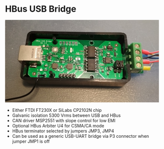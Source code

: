 # HBus USB Bridge


![USB Bridge](https://github.com/akouz/HBus/blob/master/HBus_USB_Bridge/HBus_USB_Bridge_rev_1_0.jpg)

  * Either FTDI FT230X or SiLabs CP2102N chip
  * Galvanic isolation 5300 Vrms between USB and HBus
  * CAN driver MSP2551 with slope control for low EMI
  * Optional HBus Arbiter U4 for CSMA/CA mode
  * HBus terminator selected by jumpers JMP3, JMP4
  * Can be used as a generic USB-UART bridge via P3 connector when jumper JMP1 is off
